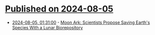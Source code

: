 # [Published on 2024-08-05](index.md)

* [2024-08-05, 01:31:00](https://soylentnews.org/article.pl?sid=24/08/04/1412229&from=rss) - [Moon Ark: Scientists Propose Saving Earth's Species With a Lunar Biorepository](https://soylentnews.org/article.pl?sid=24/08/04/1412229&from=rss)
